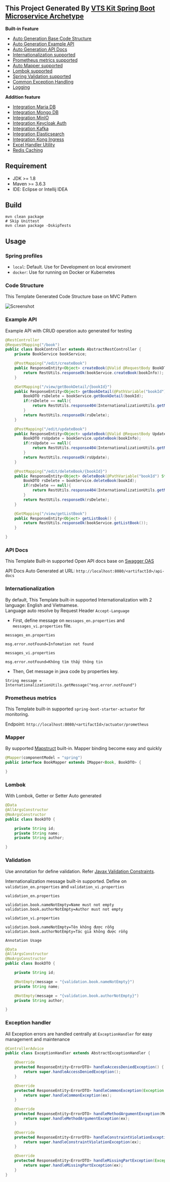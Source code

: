 This Project Generated By [VTS Kit Spring Boot Microservice Archetype](https://github.com/vts-contributor/vts-kit-ms-template)
-------

<b>Built-in Feature</b>
* [Auto Generation Base Code Structure](#code-structure)
* [Auto Generation Example API](#api-example)
* [Auto Generation API Docs](#api-docs)
* [Internationalization supported](#internationalization)
* [Prometheus metrics supported](#prometheus-metric)
* [Auto Mapper supported](#mapper)
* [Lombok supported](#lombok)
* [Spring Validation supported](#validation)
* [Common Exception Handling](#exception-handler)
* [Logging](https://github.com/vts-contributor/vts-kit-ms-logs-handler.git)

<b>Addition feature</b>
* [Integration Maria DB](https://github.com/vts-contributor/vts-kit-ms-maria-data.git)
* [Integration Mongo DB](https://github.com/vts-contributor/vts-kit-ms-mongo-data.git)
* [Integration MinIO](https://github.com/vts-contributor/vts-kit-ms-minio-integrated.git)
* [Integration Keycloak Auth](https://github.com/vts-contributor/vts-kit-ms-keycloak-auth.git)
* [Integration Kafka](https://github.com/vts-contributor/vts-kit-ms-kafka-integrated.git)
* [Integration Elasticsearch](https://github.com/vts-contributor/vts-kit-ms-elasticsearch-data.git)
* [Integration Kong Ingress](//github.com/vts-contributor/vts-kit-ms-kong-gateway.git)
* [Excel Handler Utility](https://github.com/vts-contributor/vts-kit-ms-excel-handler.git)
* [Redis Caching](https://github.com/vts-contributor/vts-kit-ms-redis-cache.git)

<b>Requirement</b>
-------
* JDK >= 1.8
* Maven >= 3.6.3
* IDE: Eclipse or Intellij IDEA

<b>Build</b>
-------
```shell script
mvn clean package
# Skip Unittest
mvn clean package -DskipTests
```

Usage
-------
### Spring profiles
* `local`: Default. Use for Development on local enviroment
* `docker`: Use for running on Docker or Kubernetes

### Code Structure

This Template Generated Code Structure base on MVC Pattern

![Screenshot](https://raw.githubusercontent.com/vts-contributor/vts-kit-ms-template/main/screenshots/Capture04.PNG)

### Example API
Example API with CRUD operation auto generated for testing

```java
@RestController
@RequestMapping("/book")
public class BookController extends AbstractRestController {
    private BookService bookService;

    @PostMapping("/edit/createBook")
    public ResponseEntity<Object> createBook(@Valid @RequestBody BookDTO bookInfo) {
        return RestUtils.responseOk(bookService.createBook(bookInfo));
    }

    @GetMapping("/view/getBookDetail/{bookId}")
    public ResponseEntity<Object> getBookDetail(@PathVariable("bookId") String bookId) {
        BookDTO rsDelete = bookService.getBookDetail(bookId);
        if(rsDelete == null){
            return RestUtils.response404(InternationalizationUtils.getMessage("msg.error.notFound"));
        }
        return RestUtils.responseOk(rsDelete);
    }

    @PostMapping("/edit/updateBook")
    public ResponseEntity<Object> updateBook(@Valid @RequestBody UpdateBookDTO bookInfo) {
        BookDTO rsUpdate = bookService.updateBook(bookInfo);
        if(rsUpdate == null){
            return RestUtils.response404(InternationalizationUtils.getMessage("msg.error.notFound"));
        }
        return RestUtils.responseOk(rsUpdate);
    }

    @PostMapping("/edit/deleteBook/{bookId}")
    public ResponseEntity<Object> deleteBook(@PathVariable("bookId") String bookId) {
        BookDTO rsDelete = bookService.deleteBook(bookId);
        if(rsDelete == null){
            return RestUtils.response404(InternationalizationUtils.getMessage("msg.error.notFound"));
        }
        return RestUtils.responseOk(rsDelete);
    }

    @GetMapping("/view/getListBook")
    public ResponseEntity<Object> getListBook() {
        return RestUtils.responseOk(bookService.getListBook());
    }

}
```

### API Docs

This Template Built-in supported Open API docs base on [Swagger OAS](https://swagger.io/specification/)

API Docs Auto Generated at URL: `http://localhost:8080/<artifactId>/api-docs`

### Internationalization

By default, This Template built-in supported Internationalization with 2 language: English and Vietnamese.\
Language auto resolve by Request Header `Accept-Language`

* First, define message on `messages_en.properties` and `messages_vi.properties` file.

`messages_en.properties`
```properties
msg.error.notFound=Infomation not found
```

`messages_vi.properties`
```properties
msg.error.notFound=Không tìm thấy thông tin
```

* Then, Get message in java code by properties key.
```properties
String message = InternationalizationUtils.getMessage("msg.error.notFound")
```

### Prometheus metrics
This Template built-in supported `spring-boot-starter-actuator` for monitoring.

Endpoint: `http://localhost:8080/<artifactId>/actuator/prometheus`

### Mapper
By supported [Mapstruct](https://mapstruct.org/) built-in. Mapper binding become easy and quickly

```java
@Mapper(componentModel = "spring")
public interface BookMapper extends IMapper<Book, BookDTO> {

}
```

### Lombok
With Lombok, Getter or Setter Auto generated
```java
@Data
@AllArgsConstructor
@NoArgsConstructor
public class BookDTO {

    private String id;
    private String name;
    private String author;

}

```

### Validation
Use annotation for define validation. Refer [Javax Validation Constraints](https://docs.jboss.org/hibernate/beanvalidation/spec/2.0/api/javax/validation/constraints/package-summary.html).

Internationalization message built-in supported. Define on `validation_en.properties` and `validation_vi.properties`

`validation_en.properties`
```properties
validation.book.nameNotEmpty=Name must not empty
validation.book.authorNotEmpty=Author must not empty
```

`validation_vi.properties`
```properties
validation.book.nameNotEmpty=Tên không được rỗng
validation.book.authorNotEmpty=Tác giả không được rỗng
```

`Annotation Usage`
```java
@Data
@AllArgsConstructor
@NoArgsConstructor
public class BookDTO {

    private String id;

    @NotEmpty(message = "{validation.book.nameNotEmpty}")
    private String name;

    @NotEmpty(message = "{validation.book.authorNotEmpty}")
    private String author;

}
```

### Exception handler
All Exception errors are handled centrally at `ExceptionHandler` for easy management and maintenance
```java
@ControllerAdvice
public class ExceptionHandler extends AbstractExceptionHandler {

    @Override
    protected ResponseEntity<ErrorDTO> handleAccessDeniedException() {
        return super.handleAccessDeniedException();
    }

    @Override
    protected ResponseEntity<ErrorDTO> handleCommonException(Exception ex) {
        return super.handleCommonException(ex);
    }

    @Override
    protected ResponseEntity<ErrorDTO> handleMethodArgumentException(MethodArgumentNotValidException ex) {
        return super.handleMethodArgumentException(ex);
    }

    @Override
    protected ResponseEntity<ErrorDTO> handleConstraintViolationException(ConstraintViolationException ex) {
        return super.handleConstraintViolationException(ex);
    }

    @Override
    protected ResponseEntity<ErrorDTO> handleMissingPartException(Exception ex) {
        return super.handleMissingPartException(ex);
    }
}
```
